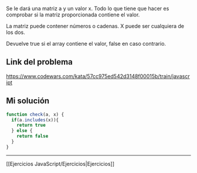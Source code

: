 Se le dará una matriz a y un valor x. Todo lo que tiene que hacer es comprobar si la matriz proporcionada contiene el valor.  
  
La matriz puede contener números o cadenas. X puede ser cualquiera de los dos.  
  
Devuelve true si el array contiene el valor, false en caso contrario.

## Link del problema

https://www.codewars.com/kata/57cc975ed542d3148f00015b/train/javascript

## Mi solución

```js
function check(a, x) {
  if(a.includes(x)){
    return true
  } else {
    return false
  }
}
```

__________

[[Ejercicios JavaScript/Ejercicios|Ejercicios]]